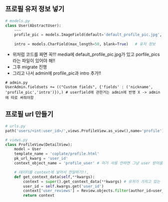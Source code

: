 ## 프로필 유저 정보 넣기
```python
# models.py
class User(AbstractUser):
    ~~~
    profile_pic = models.ImageField(default='default_profile_pic.jpg', upload_to='porfile_pics')  # 유저 사진
    
    intro = models.CharField(max_length=50, blank=True)   # 유저 정보
```
* 위처럼 코드를 짜면 꼭!!! media에 default_profile_pic.jpg가 있고 porfile_pics라는 파일이 있어야 해!!
* 그후 migrate 진행
* 그리고 나서 admin에 profile_pic과 intro 추가!!
```
# admin.py
UserAdmin.fieldsets += (("Custom fields", {'fields' : ('nickname', 'profile_pic','intro')}),) # userfield에 관한거는 admin에 반영 X -> admin에 따로 써줘야함
```

## 프로필 url 만들기
```python
# urls.py
path('users/<int:user_id>/',views.ProfileView.as_view(),name='profile'),

# views.py
class ProfileView(DetailView):
    model = User
    template_name = 'coplate/profile.html'
    pk_url_kwarg = 'user_id'
    context_object_name = 'profile_user' # 이거 사용 안하면 그냥 user 받아옴, user_id에 해당하는 user는 profile_user라는 이름으로 전달

    # 데이터를 context에 넣어서 전달하기!!,
    def get_context_data(self,**kwargs):
        context = super().get_context_data(**kwargs) # 유저가 가지고 있는 데이터 가져오기
        user_id = self.kwargs.get('user_id')
        context['user_reviews'] = Review.objects.filter(author_id=user_id).order_by('dt_created')[:4]
        return context
```
